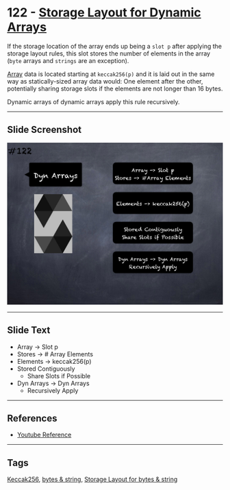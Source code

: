 # 122 - [Storage Layout for Dynamic Arrays](Storage%20Layout%20for%20Dynamic%20Arrays.md)
If the storage location of the array ends up being a `slot p` after applying the storage layout rules, this slot stores the number of elements in the array (`byte` arrays and `strings` are an exception). 

[Array](../2.%20Solidity%20101/Arrays.md) data is located starting at `keccak256(p)` and it is laid out in the same way as statically-sized array data would: One element after the other, potentially sharing storage slots if the elements are not longer than 16 bytes. 

Dynamic arrays of dynamic arrays apply this rule recursively.

___
## Slide Screenshot
![122.png](../../images/3.%20Solidity%20201/122.png)
___
## Slide Text
- Array -> Slot p
- Stores -> # Array Elements
- Elements -> keccak256(p)
- Stored Contiguously
	- Share Slots if Possible
- Dyn Arrays -> Dyn Arrays
	- Recursively Apply
___
## References
- [Youtube Reference](https://youtu.be/TqMIbouwePE?t=74)
___
## Tags
[Keccak256](../1.%20Ethereum101/Keccak256.md), [bytes & string](../2.%20Solidity%20101/bytes%20&%20string.md), [Storage Layout for bytes & string](Storage%20Layout%20for%20bytes%20&%20string.md)